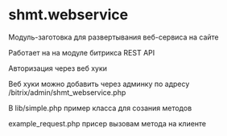 # shmt.webservice

Модуль-заготовка для развертывания веб-сервиса на сайте

Работает  на на модуле битрикса REST API 

Авторизация через веб хуки

Веб хуки можно добавить через админку по адресу /bitrix/admin/shmt_webservice.php

В lib/simple.php пример класса для созания методов

example_request.php присер вызовам метода на клиенте

